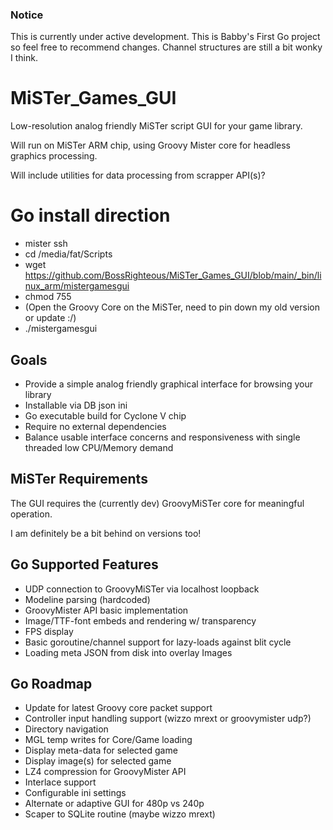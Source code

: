 ### Notice
This is currently under active development. This is Babby's First Go project so feel free to recommend changes. Channel structures are still a bit wonky I think.

# MiSTer_Games_GUI
Low-resolution analog friendly MiSTer script GUI for your game library.

Will run on MiSTer ARM chip, using Groovy Mister core for headless graphics processing.

Will include utilities for data processing from scrapper API(s)? 

# Go install direction
- mister ssh
- cd /media/fat/Scripts
- wget https://github.com/BossRighteous/MiSTer_Games_GUI/blob/main/_bin/linux_arm/mistergamesgui
- chmod 755
- (Open the Groovy Core on the MiSTer, need to pin down my old version or update :/)
- ./mistergamesgui

## Goals
- Provide a simple analog friendly graphical interface for browsing your library
- Installable via DB json ini
- Go executable build for Cyclone V chip
- Require no external dependencies
- Balance usable interface concerns and responsiveness with single threaded low CPU/Memory demand

## MiSTer Requirements
The GUI requires the (currently dev) GroovyMiSTer core for meaningful operation.

I am definitely be a bit behind on versions too!

## Go Supported Features
- UDP connection to GroovyMiSTer via localhost loopback
- Modeline parsing (hardcoded)
- GroovyMister API basic implementation
- Image/TTF-font embeds and rendering w/ transparency
- FPS display
- Basic goroutine/channel support for lazy-loads against blit cycle
- Loading meta JSON from disk into overlay Images

## Go Roadmap
- Update for latest Groovy core packet support
- Controller input handling support (wizzo mrext or groovymister udp?)
- Directory navigation
- MGL temp writes for Core/Game loading
- Display meta-data for selected game
- Display image(s) for selected game
- LZ4 compression for GroovyMister API
- Interlace support
- Configurable ini settings
- Alternate or adaptive GUI for 480p vs 240p
- Scaper to SQLite routine (maybe wizzo mrext)